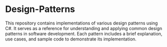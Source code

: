 # Design-Patterns
This repository contains implementations of various design patterns using C#. It serves as a reference for understanding and applying common design patterns in software development. Each pattern includes a brief explanation, use cases, and sample code to demonstrate its implementation.
